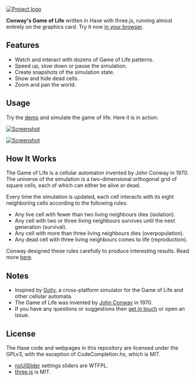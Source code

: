 [![Project logo](https://github.com/Tw1ddle/game-of-life/blob/master/screenshots/logo.png?raw=true "Game Of Life WebGL logo")](http://www.samcodes.co.uk/project/game-of-life/)

**Conway's Game of Life** written in Haxe with three.js, running almost entirely on the graphics card. Try it now [in your browser](http://www.samcodes.co.uk/project/game-of-life/).

## Features
* Watch and interact with dozens of Game of Life patterns.
* Speed up, slow down or pause the simulation.
* Create snapshots of the simulation state.
* Show and hide dead cells.
* Zoom and pan the world.

## Usage

Try the [demo](http://www.samcodes.co.uk/project/game-of-life/) and simulate the game of life. Here it is in action:

[![Screenshot](https://github.com/Tw1ddle/game-of-life/blob/master/screenshots/screenshot1.png?raw=true "Game Of Life WebGLscreenshot 1")](http://www.samcodes.co.uk/project/game-of-life/)

[![Screenshot](https://github.com/Tw1ddle/game-of-life/blob/master/screenshots/screenshot2.png?raw=true "Game Of Life WebGL screenshot 2")](http://www.samcodes.co.uk/project/game-of-life/)

## How It Works
The Game of Life is a cellular automaton invented by John Conway in 1970. The universe of the simulation is a two-dimensional orthogonal grid of square cells, each of which can either be alive or dead.

Every time the simulation is updated, each cell interacts with its eight neighboring cells according to the following rules:

* Any live cell with fewer than two living neighbours dies (isolation).
* Any cell with two or three living neighbours survives until the next generation (survival).
* Any cell with more than three living neighbours dies (overpopulation).
* Any dead cell with three living neighbours comes to life (reproduction).

Conway designed these rules carefully to produce interesting results. Read more [here](https://en.wikipedia.org/wiki/Conway%27s_Game_of_Life).

## Notes
* Inspired by [Golly](https://sourceforge.net/projects/golly/), a cross-platform simulator for the Game of Life and other cellular automata.
* The Game of Life was invented by [John Conway](https://en.wikipedia.org/wiki/John_Horton_Conway) in 1970.
* If you have any questions or suggestions then [get in touch](http://samcodes.co.uk/contact) or open an issue.

## License
The Haxe code and webpages in this repository are licensed under the GPLv3, with the exception of CodeCompletion.hx, which is MIT.
* [noUiSlider](https://github.com/leongersen/noUiSlider) settings sliders are WTFPL.
* [three.js](https://github.com/mrdoob/three.js/) is MIT.